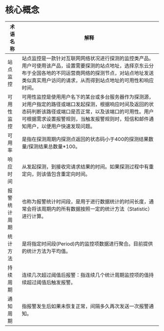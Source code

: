 # 核心概念

术语名称 | 解释
----------- | ------------------------------------------------------------
站点监控 | 站点监控是一款针对互联网网络状况进行探测的监控类产品。用户可使用该产品，设置需要探测的站点地址，选择京东云分布于全国各地的不同运营商网络的探测节点，对站点地址发送类似真实用户访问的请求，从而得到站点地址的可用性和响应时间。
可用性监控 | 可用性监控是使用用户名下的某台或多台服务器作为探测源，对用户指定的路径或端口发起探测，根据响应时间及返回的状态码判断该路径或端口是否正常，以及该端口的可用性。用户可根据需求设置报警规则，当触发报警规则时，短信和邮件通知用户，以便用户快速发现问题。
可用率 | 是指在探测周期内探测点返回的状态码小于400的探测结果数量/探测结果总数量*100。
响应时间 | 从发起探测，到接收完请求结果的时间。如果探测过程中有重定向，则该值包含重定向时间。
报警统计周期 |也称为报警统计时间段，是用于进行数据统计的时间长度，通常会将该周期内的所有数据按照一定的统计方法（Statistic）进行计算。
统计方法 | 是将指定时间段(Period)内的监控项数据进行聚合。目前提供的统计方法为平均值。
持续周期 | 连续几次超过阈值后报警：指连续几个统计周期监控项的值持续超过阈值后触发报警。
通知周期 | 指报警发生后如果未恢复正常，间隔多久再次发送一次报警通知。






